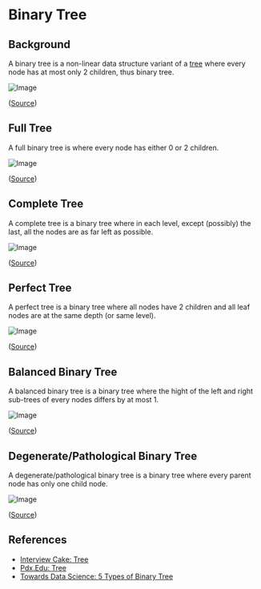 # Binary Tree

## Background

A binary tree is a non-linear data structure variant of a [tree](../README.md) where every node has at most only 2 children, thus binary tree.

![Image](https://www.interviewcake.com/images/svgs/trees__binary_non_binary.svg?bust=206)

([Source](https://www.interviewcake.com/concept/cpp/tree?))

## Full Tree

A full binary tree is where every node has either 0 or 2 children.

![Image](https://miro.medium.com/max/2000/1*fh2By4u-SxTlt6u2xHqnCg.png)

([Source](https://towardsdatascience.com/5-types-of-binary-tree-with-cool-illustrations-9b335c430254))

## Complete Tree

A complete tree is a binary tree where in each level, except (possibly) the last, all the nodes are as far left as possible.

![Image](https://miro.medium.com/max/2000/1*M1qfRR59TR9-i4pmI-_Clg.png)

([Source](https://towardsdatascience.com/5-types-of-binary-tree-with-cool-illustrations-9b335c430254))

## Perfect Tree

A perfect tree is a binary tree where all nodes have 2 children and all leaf nodes are at the same depth (or same level).

![Image](https://miro.medium.com/max/2000/1*EgcvwUHXnmdOpbHQwgCknA.png)

([Source](https://towardsdatascience.com/5-types-of-binary-tree-with-cool-illustrations-9b335c430254))

## Balanced Binary Tree

A balanced binary tree is a binary tree where the hight of the left and right sub-trees of every nodes differs by at most 1.

![Image](https://miro.medium.com/max/2000/1*jSq-xjEZYytNDIBpZNQC2w.png)

([Source](https://towardsdatascience.com/5-types-of-binary-tree-with-cool-illustrations-9b335c430254))

## Degenerate/Pathological Binary Tree

A degenerate/pathological binary tree is a binary tree where every parent node has only one child node.

![Image](https://miro.medium.com/max/2000/1*m5BjLJeSrSGH4US-QXj4aA.png)

([Source](https://towardsdatascience.com/5-types-of-binary-tree-with-cool-illustrations-9b335c430254))

## References

-   [Interview Cake: Tree](https://www.interviewcake.com/concept/cpp/tree?)
-   [Pdx.Edu: Tree](https://web.cecs.pdx.edu/~sheard/course/Cs163/Doc/FullvsComplete.html)
-   [Towards Data Science: 5 Types of Binary Tree](https://towardsdatascience.com/5-types-of-binary-tree-with-cool-illustrations-9b335c430254)
